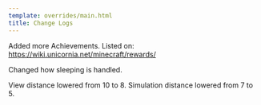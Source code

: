 ```yaml
---
template: overrides/main.html
title: Change Logs
---
```



Added more Achievements. Listed on: https://wiki.unicornia.net/minecraft/rewards/

Changed how sleeping is handled. 

View distance lowered from 10 to 8.
Simulation distance lowered from 7 to 5.